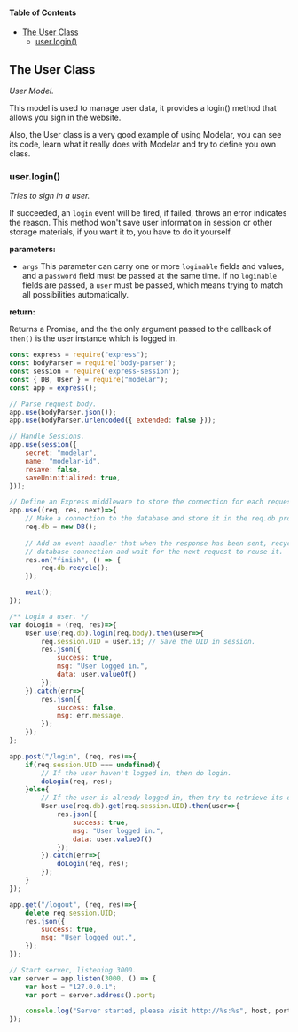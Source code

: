 
#### Table of Contents

* [The User Class](#The-User-Class)
    * [user.login()](#user_login)

## The User Class

*User Model.*

This model is used to manage user data, it provides a login() method that 
allows you sign in the website.

Also, the User class is a very good example of using Modelar, you can see 
its code, learn what it really does with Modelar and try to define you own 
class.

### user.login()

*Tries to sign in a user.*

If succeeded, an `login` event will be fired, if failed, throws an error 
indicates the reason. This method won't save user information in session or 
other storage materials, if you want it to, you have to do it yourself.

**parameters:**

- `args` This parameter can carry one or more `loginable` fields and values, 
    and a `password` field must be passed at the same time. If no `loginable` 
    fields are passed, a `user` must be passed, which means trying to match 
    all possibilities automatically.

**return:**

Returns a Promise, and the the only argument passed to the callback of 
`then()` is the user instance which is logged in.

```javascript
const express = require("express");
const bodyParser = require('body-parser');
const session = require('express-session');
const { DB, User } = require("modelar");
const app = express();

// Parse request body.
app.use(bodyParser.json());
app.use(bodyParser.urlencoded({ extended: false }));

// Handle Sessions.
app.use(session({
    secret: "modelar",
    name: "modelar-id",
    resave: false,
    saveUninitialized: true,
}));

// Define an Express middleware to store the connection for each request.
app.use((req, res, next)=>{
    // Make a connection to the database and store it in the req.db property.
    req.db = new DB();
    
    // Add an event handler that when the response has been sent, recycle the 
    // database connection and wait for the next request to reuse it.
    res.on("finish", () => {
        req.db.recycle();
    });

    next();
});

/** Login a user. */
var doLogin = (req, res)=>{
    User.use(req.db).login(req.body).then(user=>{
        req.session.UID = user.id; // Save the UID in session.
        res.json({
            success: true,
            msg: "User logged in.",
            data: user.valueOf()
        });
    }).catch(err=>{
        res.json({
            success: false,
            msg: err.message,
        });
    });
};

app.post("/login", (req, res)=>{
    if(req.session.UID === undefined){
        // If the user haven't logged in, then do login.
        doLogin(req, res);
    }else{
        // If the user is already logged in, then try to retrieve its data.
        User.use(req.db).get(req.session.UID).then(user=>{
            res.json({
                success: true,
                msg: "User logged in.",
                data: user.valueOf()
            });
        }).catch(err=>{
            doLogin(req, res);
        });
    }
});

app.get("/logout", (req, res)=>{
    delete req.session.UID;
    res.json({
        success: true,
        msg: "User logged out.",
    });
});

// Start server, listening 3000.
var server = app.listen(3000, () => {
    var host = "127.0.0.1";
    var port = server.address().port;

    console.log("Server started, please visit http://%s:%s", host, port);
});
```